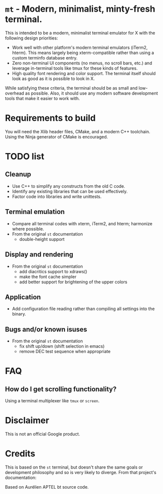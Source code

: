 # `mt` - Modern, minimalist, minty-fresh terminal.

This is intended to be a modern, minimalist terminal emulator for X with the
following design priorities:

- Work well with other platform's modern terminal emulators (iTerm2, hterm).
  This means largely being xterm-compatible rather than using a custom terminfo
  database entry.
- Zero non-terminal UI components (no menus, no scroll bars, etc.) and leverage
  in-terminal tools like tmux for these kinds of features.
- High quality font rendering and color support. The terminal itself should
  look as good as it is possible to look in X.

While satisfying these criteria, the terminal should be as small and
low-overhead as possible. Also, it should use any modern software development
tools that make it easier to work with.

# Requirements to build

You will need the Xlib header files, CMake, and a modern C++ toolchain. Using
the Ninja generator of CMake is encouraged.

# TODO list

## Cleanup

- Use C++ to simplify any constructs from the old C code.
- Identify any existing libraries that can be used effectively.
- Factor code into libraries and write unittests.

## Terminal emulation

- Compare all terminal codes with xterm, iTerm2, and hterm; harmonize where
  possible.
- From the original `st` documentation
  - double-height support

## Display and rendering

- From the original `st` documentation
  - add diacritics support to xdraws()
  - make the font cache simpler
  - add better support for brightening of the upper colors

## Application

- Add configuration file reading rather than compiling all settings into the
  binary.

## Bugs and/or known isuses

- From the original `st` documentation
  - fix shift up/down (shift selection in emacs)
  - remove DEC test sequence when appropriate

# FAQ

## How do I get scrolling functionality?

Using a terminal multiplexer like `tmux` or `screen`.

# Disclaimer

This is not an official Google product.

# Credits

This is based on the `st` terminal, but doesn't share the same goals or
development philosophy and so is very likely to diverge. From that project's
documentation:

  Based on Aurélien APTEL <aurelien dot aptel at gmail dot com> bt source code.
